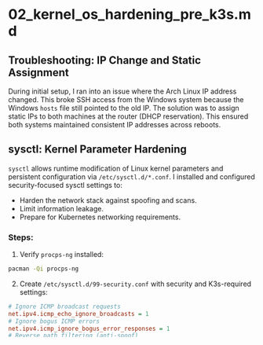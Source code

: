 # 02_kernel_os_hardening_pre_k3s.md

## Troubleshooting: IP Change and Static Assignment
During initial setup, I ran into an issue where the Arch Linux IP address changed. This broke SSH access from the Windows system because the Windows `hosts` file still pointed to the old IP. The solution was to assign static IPs to both machines at the router (DHCP reservation). This ensured both systems maintained consistent IP addresses across reboots.

## sysctl: Kernel Parameter Hardening
`sysctl` allows runtime modification of Linux kernel parameters and persistent configuration via `/etc/sysctl.d/*.conf`. I installed and configured security-focused sysctl settings to:
- Harden the network stack against spoofing and scans.
- Limit information leakage.
- Prepare for Kubernetes networking requirements.

### Steps:
1. Verify `procps-ng` installed:
```bash
pacman -Qi procps-ng
```
2. Create `/etc/sysctl.d/99-security.conf` with security and K3s-required settings:
```ini
# Ignore ICMP broadcast requests
net.ipv4.icmp_echo_ignore_broadcasts = 1
# Ignore bogus ICMP errors
net.ipv4.icmp_ignore_bogus_error_responses = 1
# Reverse path filtering (anti-spoof)
net.ipv4.conf.all.rp_filter = 1
net.ipv4.conf.default.rp_filter = 1
# Disable source routing
net.ipv4.conf.all.accept_source_route = 0
net.ipv4.conf.default.accept_source_route = 0
# Disable ICMP redirects
net.ipv4.conf.all.accept_redirects = 0
net.ipv4.conf.default.accept_redirects = 0
net.ipv6.conf.all.accept_redirects = 0
net.ipv6.conf.default.accept_redirects = 0
# Log suspicious packets
net.ipv4.conf.all.log_martians = 1
net.ipv4.conf.default.log_martians = 1
# SYN flood protection
net.ipv4.tcp_syncookies = 1
# K3s prerequisites
net.ipv4.ip_forward = 1
net.bridge.bridge-nf-call-iptables = 1
net.bridge.bridge-nf-call-ip6tables = 1
net.netfilter.nf_conntrack_max = 131072
fs.inotify.max_user_watches = 524288
fs.inotify.max_user_instances = 1024
```
3. Apply settings:
```bash
sudo sysctl --system
```
4. Load required modules for K3s networking:
```bash
sudo modprobe br_netfilter overlay
```
Persist modules:
```bash
echo -e "br_netfilter\noverlay" | sudo tee /etc/modules-load.d/k8s.conf
```

## UFW: Firewall Configuration
`ufw` (Uncomplicated Firewall) manages `iptables` rules in a user-friendly way. Our goals:
- Default deny all incoming traffic.
- Allow only ICMP (ping) and SSH from the Windows laptop’s IP.
- Block all other inbound traffic.

### Steps:
1. Set default policy:
```bash
sudo ufw default deny incoming
sudo ufw default allow outgoing
```
2. Remove unsafe broad rules:
```bash
sudo ufw delete allow 22/tcp
sudo ufw delete allow from <10.*.*.*/24>
sudo ufw delete allow 22
```
3. Allow SSH only from Windows:
```bash
sudo ufw allow from <window IP> to any port 22 proto tcp
```
4. Allow ICMP only from Windows by editing `/etc/ufw/before.rules` before the `# End required lines` marker:
```
-A ufw-before-input -p icmp --icmp-type echo-request -s 10.0.0.142 -j ACCEPT
```
Reload UFW:
```bash
sudo ufw reload
```
5. Verify rules:
```bash
sudo ufw status verbose
```

With this setup, only your Windows machine can ping or SSH into Arch, and all other inbound traffic is blocked. This is a strong security baseline for moving into Kubernetes (K3s) installation.
## arch-audit: Vulnerability Awareness
`arch-audit` checks installed packages against Arch Security Team advisories.
- **Why now**: Before installing K3s, we verify that the base OS is not running packages with unpatched, high-risk vulnerabilities.
- **Install**:
```bash
sudo pacman -S arch-audit
```
- **Check unpatched vulnerabilities**:
```bash
arch-audit -u
```
- **Detailed JSON output**:
```bash
arch-audit -j
```
- **Update packages**:
```bash
sudo pacman -Syu
```

### Vulnerability Review
Recent output flagged several packages. Using the Arch Security Tracker:
- **libxml2 (High, DoS)** — Fixed in `2.14.4-1`. Upgrade if below this version.
- **pam (High, Arbitrary Filesystem Access)** — Fixed in `1.7.1-1`. Upgrade if below this version.
- **Other packages** (coreutils, giflib, libtiff, openssl, perl, systemd, wget, linux) — Advisories present but often patched in current versions or require specific conditions to exploit.

**Action Workflow**:
1. Run `arch-audit -u`.
2. For any High severity packages, check `security.archlinux.org` to confirm if your version is patched.
3. If patched version available, `pacman -Syu` immediately.
4. If no patch yet, monitor tracker for updates.


## Trivy: Container and Filesystem Vulnerability Scanning
Trivy scans container images, filesystems, and repositories for vulnerabilities, misconfigurations, and secrets.

**Why now**: Having it ready before K3s means we can scan base images before deploying them.

**Install**:
```bash
sudo pacman -S trivy
```

**Usage**:
```bash
trivy image alpine:latest
trivy fs /
```

---

## Chrony: Time Synchronization
Chrony keeps system time accurate, which is crucial for Kubernetes cluster health, TLS certificates, and log integrity.

**Why now**: Time drift can cause authentication failures and scheduling issues in K3s.

**Install**:
```bash
sudo pacman -S chrony
```

**Enable and start**:
```bash
sudo systemctl enable --now chronyd
```

**Check status**:
```bash
chronyc tracking
```

---

With sysctl hardening, UFW restrictions, vulnerability scanning (arch-audit, trivy), and reliable time sync (chrony) in place, the host OS is fully prepared for secure K3s deployment.
